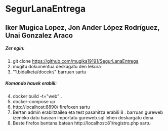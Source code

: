 # SegurLanaEntrega
## Iker Mugica Lopez, Jon Ander López Rodríguez, Unai Gonzalez Araco

##### Zer egin:
1. git clone https://github.com/mugika19191/SegurLanaEntrega
2. mugitu dokumentua deskagatu den lekura
3. "1.bidalketa/docekr/" barruan sartu
##### Komando hauek erabili:
4. docker build -t="web" .
5. docker-compose up 
6.  http://localhost:8890/ firefoxen sartu
7. Bertan admin erabiltzailea eta test pasahitza erabili
8 . barruan gureweb izeneko datu basean importatu gureweb.sql lehen deskargatu dena
9. Beste firefox bentana batean http://localhost:81/registro.php sartu
